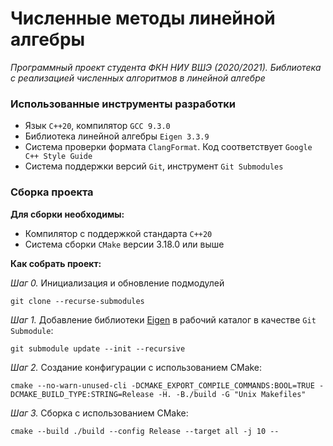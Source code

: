 # Численные методы линейной алгебры
*Программный проект студента ФКН НИУ ВШЭ (2020/2021). Библиотека с реализацией численных алгоритмов в линейной алгебре*

### Использованные инструменты разработки

* Язык `C++20`, компилятор `GCC 9.3.0`
* Библиотека линейной алгебры `Eigen 3.3.9`
* Система проверки формата `ClangFormat`. Код соответствует `Google C++ Style Guide`
* Система поддержки версий `Git`, инструмент `Git Submodules`

### Сборка проекта

**Для сборки необходимы:**

* Компилятор с поддержкой стандарта `C++20`
* Система сборки `CMake` версии 3.18.0 или выше

**Как собрать проект:**

*Шаг 0.* Инициализация и обновление подмодулей

``
git clone --recurse-submodules
``

*Шаг 1.* Добавление библиотеки [Eigen](https://eigen.tuxfamily.org/index.php?title=Main_Page) в рабочий каталог в качестве `Git Submodule`:

``
git submodule update --init --recursive
``

*Шаг 2.* Создание конфигурации с использованием CMake:

``
cmake --no-warn-unused-cli -DCMAKE_EXPORT_COMPILE_COMMANDS:BOOL=TRUE -DCMAKE_BUILD_TYPE:STRING=Release -H. -B./build -G "Unix Makefiles"
``

*Шаг 3.* Сборка с использованием CMake:

``
cmake --build ./build --config Release --target all -j 10 --
``
